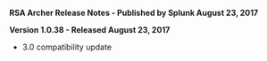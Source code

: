 **RSA Archer Release Notes - Published by Splunk August 23, 2017**


**Version 1.0.38 - Released August 23, 2017**

* 3.0 compatibility update
